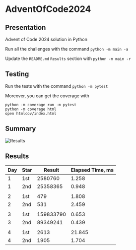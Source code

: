 # AdventOfCode2024

## Presentation

Advent of Code 2024 solution in Python

Run all the challenges with the command `python -m main -a`

Update the `README.md` `Results` section with `python -m main -r`

## Testing

Run the tests with the command `python -m pytest`

Moreover, you can get the coverage with
```
python -m coverage run -m pytest
python -m coverage html
open htmlcov/index.html
```

## Summary
![Results](https://github.com/clementgbcn/AdventOfCode2024/actions/workflows/check_results.yml/badge.svg)


## Results
|   Day | Star   |    Result |   Elapsed Time, ms |
|-------|--------|-----------|--------------------|
|     1 | 1st    |   2580760 |              1.258 |
|     1 | 2nd    |  25358365 |              0.948 |
|       |        |           |                    |
|     2 | 1st    |       479 |              1.808 |
|     2 | 2nd    |       531 |              2.459 |
|       |        |           |                    |
|     3 | 1st    | 159833790 |              0.653 |
|     3 | 2nd    |  89349241 |              0.439 |
|       |        |           |                    |
|     4 | 1st    |      2613 |             21.845 |
|     4 | 2nd    |      1905 |              1.704 |
